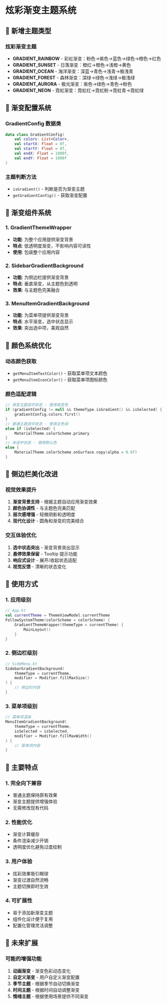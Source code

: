 # 炫彩渐变主题系统

## 🎨 新增主题类型

### 炫彩渐变主题
- **GRADIENT_RAINBOW** - 彩虹渐变：粉色→紫色→蓝色→绿色→橙色→红色
- **GRADIENT_SUNSET** - 日落渐变：橙红→橙色→浅橙→黄色
- **GRADIENT_OCEAN** - 海洋渐变：深蓝→青色→浅青→极浅青
- **GRADIENT_FOREST** - 森林渐变：深绿→绿色→浅绿→极浅绿
- **GRADIENT_AURORA** - 极光渐变：紫色→绿色→青色→粉色
- **GRADIENT_NEON** - 霓虹渐变：霓虹红→霓虹粉→霓虹青→霓虹绿

## 🌈 渐变配置系统

### GradientConfig 数据类
```kotlin
data class GradientConfig(
    val colors: List<Color>,
    val startX: Float = 0f,
    val startY: Float = 0f,
    val endX: Float = 1000f,
    val endY: Float = 1000f
)
```

### 主题判断方法
- `isGradient()` - 判断是否为渐变主题
- `getGradientConfig()` - 获取渐变配置

## 🎯 渐变组件系统

### 1. GradientThemeWrapper
- **功能**: 为整个应用提供渐变背景
- **特点**: 低透明度渐变，不影响内容可读性
- **使用**: 包装整个应用内容

### 2. SidebarGradientBackground
- **功能**: 为侧边栏提供渐变背景
- **特点**: 垂直渐变，从主题色到透明
- **效果**: 与主题色完美融合

### 3. MenuItemGradientBackground
- **功能**: 为菜单项提供渐变背景
- **特点**: 水平渐变，选中状态显示
- **效果**: 突出选中项，美观自然

## 🎨 颜色系统优化

### 动态颜色获取
- `getMenuItemTextColor()` - 获取菜单项文本颜色
- `getMenuItemIconColor()` - 获取菜单项图标颜色

### 颜色适配逻辑
```kotlin
// 渐变主题选中状态 - 使用渐变色
if (gradientConfig != null && themeType.isGradient() && isSelected) {
    gradientConfig.colors.first()
}
// 普通主题选中状态 - 使用主色调
else if (isSelected) {
    MaterialTheme.colorScheme.primary
}
// 未选中状态 - 使用默认色
else {
    MaterialTheme.colorScheme.onSurface.copy(alpha = 0.9f)
}
```

## 🔧 侧边栏美化改进

### 视觉效果提升
1. **渐变背景支持** - 根据主题自动应用渐变效果
2. **颜色协调性** - 与主题色完美匹配
3. **层次感增强** - 轻微阴影和透明度
4. **现代化设计** - 圆角和渐变的完美结合

### 交互体验优化
1. **选中状态突出** - 渐变背景突出显示
2. **悬停效果保留** - Tooltip 提示功能
3. **响应式设计** - 展开/收起状态适配
4. **视觉反馈** - 清晰的状态变化

## 🚀 使用方式

### 1. 应用级别
```kotlin
// App.kt
val currentTheme = ThemeViewModel.currentTheme
FollowSystemTheme(colorScheme = colorScheme) {
    GradientThemeWrapper(themeType = currentTheme) {
        MainLayout()
    }
}
```

### 2. 侧边栏级别
```kotlin
// SideMenu.kt
SidebarGradientBackground(
    themeType = currentTheme,
    modifier = Modifier.fillMaxSize()
) {
    // 侧边栏内容
}
```

### 3. 菜单项级别
```kotlin
// 菜单项渲染
MenuItemGradientBackground(
    themeType = currentTheme,
    isSelected = isSelected,
    modifier = Modifier.fillMaxWidth()
) {
    // 菜单项内容
}
```

## 🎯 主要特点

### 1. 完全向下兼容
- 普通主题保持原有效果
- 渐变主题提供增强体验
- 无需修改现有代码

### 2. 性能优化
- 渐变计算缓存
- 条件渲染减少开销
- 透明度优化避免过度绘制

### 3. 用户体验
- 炫彩效果吸引眼球
- 渐变过渡自然流畅
- 主题切换即时生效

### 4. 可扩展性
- 易于添加新渐变主题
- 组件化设计便于复用
- 配置化管理灵活调整

## 🔮 未来扩展

### 可能的增强功能
1. **动画渐变** - 渐变色彩动态变化
2. **自定义渐变** - 用户自定义渐变配置
3. **季节主题** - 根据季节自动切换渐变
4. **时间主题** - 根据时间自动调整渐变
5. **情绪主题** - 根据使用场景提供不同渐变

